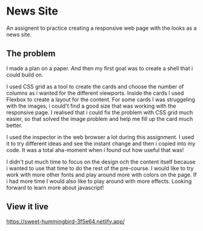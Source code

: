 # News Site

An assignent to practice creating a responsive web page with the looks as a news site. 

## The problem

I made a plan on a paper. And then my first goal was to create a shell that i could build on. 

I used CSS grid as a tool to create the cards and choose the number of columns as i wanted for the different viewports. Inside the cards I used Flexbox to create a layout for the content. For some cards I was struggeling with the images, i could't find a good size that was working with the responsive page. I realised that i could fix the problem with CSS grid much easier, so that solved the image problem and help me fill up the card much better.

I used the inspector in the web browser a lot during this assignment. I used it to try different ideas and see the instant change and then i copied into my code. It was a total aha-moment when i found out how useful that was!

I didn't put much time to focus on the design och the content itself because i wanted to use that time to do the rest of the pre-course. I would like to try work with more other fonts and play around more with colors on the page. If i had more time I would also like to play around with more effects. Looking forward to learn more about javascript! 


## View it live
https://sweet-hummingbird-3f5e64.netlify.app/
